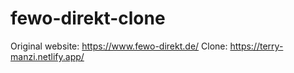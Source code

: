 # fewo-direkt-clone
Original website: https://www.fewo-direkt.de/
Clone: https://terry-manzi.netlify.app/ 

